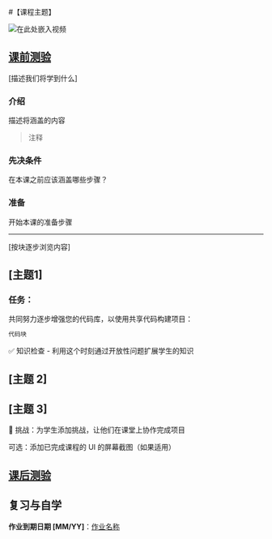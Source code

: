 #【课程主题】

![在此处嵌入视频](video-url)

## [课前测验](quiz-url)

[描述我们将学到什么]

### 介绍

描述将涵盖的内容

> 注释

### 先决条件

在本课之前应该涵盖哪些步骤？

### 准备

开始本课的准备步骤

---

[按块逐步浏览内容]

## [主题1]

### 任务：

共同努力逐步增强您的代码库，以使用共享代码构建项目：

````html
代码块
````

✅ 知识检查 - 利用这个时刻通过开放性问题扩展学生的知识

## [主题 2]

## [主题 3]

🚀 挑战：为学生添加挑战，让他们在课堂上协作完成项目

可选：添加已完成课程的 UI 的屏幕截图（如果适用）

## [课后测验](quiz-url)

## 复习与自学

**作业到期日期 [MM/YY]**：[作业名称](assignment.md)